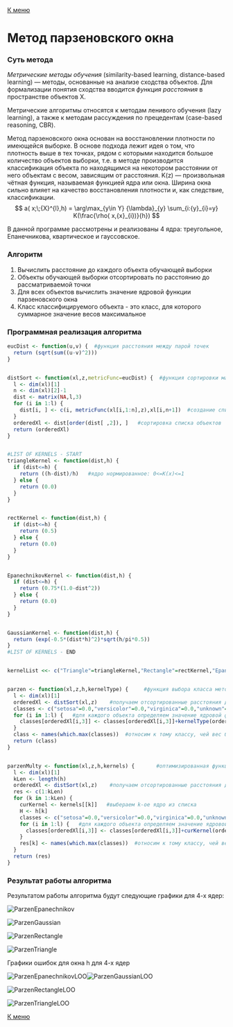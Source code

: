 [К меню](https://github.com/Inc1ementia/ML1)

# Метод парзеновского окна

### Суть метода

*Метрические методы обучения* (similarity-based learning, distance-based learning) — методы, основанные на анализе сходства объектов. Для формализации понятия сходства вводится *функция расстояния* в пространстве объектов X.

Метрические алгоритмы относятся к методам ленивого обучения (lazy learning), а также к методам рассуждения по прецедентам (case-based reasoning, CBR).

Метод парзеновского окна основан на восстановлении плотности по имеющейся выборке. В основе подхода лежит идея о том, что плотность выше в тех точках, рядом с которыми находится большое количество объектов выборки, т.е. в методе производится классификация объекта по находящимся на некотором расстоянии от него объектам с весом, зависящим от расстояния. K(z) — произвольная чётная функция, называемая функцией ядра или окна. Ширина окна сильно влияет на качество восстановления плотности и, как следствие, классификации.
$$
a( x;\;{X}^{l},h) = \arg\max_{y\in Y} {\lambda}_{y} \sum_{i:{y}_{i}=y} K(\frac{\rho( x,{x}_{i})}{h})
$$

В данной программе рассмотрены и реализованы 4 ядра: треугольное, Епанечникова, квартическое и гауссовское.

### Алгоритм

1. Вычислить расстояние до каждого объекта обучающей выборки
2. Объекты обучающей выборки отсортировать по расстоянию до рассматриваемой точки
3. Для всех объектов вычислить значение ядровой функции парзеновского окна
4. Класс классифицируемого объекта - это класс, для которого суммарное значение весов максимальное

### Программная реализация алгоритма

```R
eucDist <- function(u,v) {  #функция расстояния между парой точек
  return (sqrt(sum((u-v)^2)))
}


distSort <- function(xl,z,metricFunc=eucDist) {  #функция сортировки массива по расстоянию до z
  l <- dim(xl)[1]
  n <- dim(xl)[2]-1
  dist <- matrix(NA,l,3)
  for (i in 1:l) {
    dist[i, ] <- c(i, metricFunc(xl[i,1:n],z),xl[i,n+1])  #создание списка пар (номер объекта, расстояние до z)
  }
  orderedXl <- dist[order(dist[ ,2]), ]   #сортировка списка объектов
  return (orderedXl)
}


#LIST OF KERNELS - START
triangleKernel <- function(dist,h) {
  if (dist<=h) {
    return ((h-dist)/h)   #ядро нормированное: 0<=K(x)<=1
  } else {
    return (0.0)
  }
}


rectKernel <- function(dist,h) {
  if (dist<=h) {
    return (0.5)
  } else {
    return (0.0)
  }
}


EpanechnikovKernel <- function(dist,h) {
  if (dist<=h) {
    return (0.75*(1.0-dist^2))
  } else {
    return (0.0)
  }
}


GaussianKernel <- function(dist,h) {
  return (exp(-0.5*(dist*h)^2)*sqrt(h/pi*0.5))
}
#LIST OF KERNELS - END


kernelList <<- c("Triangle"=triangleKernel,"Rectangle"=rectKernel,"Epanechnikov"=EpanechnikovKernel,"Gaussian"=GaussianKernel)


parzen <- function(xl,z,h,kernelType) {		#функция выбора класса методом парзеновского окна
  l <- dim(xl)[1]
  orderedXl <- distSort(xl,z)    #получаем отсортированные расстояния до объектов
  classes <- c("setosa"=0.0,"versicolor"=0.0,"virginica"=0.0,"unknown"=1e-7)   #три класса и неопределённость
  for (i in 1:l) {   #для каждого объекта определяем значение ядровой функции и прибавляем к весу класса
    classes[orderedXl[i,3]] <- classes[orderedXl[i,3]]+kernelType(orderedXl[i,2],h)
  }
  class <- names(which.max(classes))  #относим к тому классу, чей вес больше
  return (class)
}


parzenMulty <- function(xl,z,h,kernels) {		#оптимизированная функция, считает точку сразу по всем ядрам
  l <- dim(xl)[1]
  kLen <- length(h)
  orderedXl <- distSort(xl,z)    #получаем отсортированные расстояния до объектов
  res <- c(1:kLen)
  for (k in 1:kLen) {
    curKernel <- kernels[[k]]   #выбераем k-ое ядро из списка
    H <- h[k]
    classes <- c("setosa"=0.0,"versicolor"=0.0,"virginica"=0.0,"unknown"=1e-7)   #три класса и неопределённость
    for (i in 1:l) {   #для каждого объекта определяем значение ядровой функции и прибавляем к весу класса
      classes[orderedXl[i,3]] <- classes[orderedXl[i,3]]+curKernel(orderedXl[i,2],H)
    }
    res[k] <- names(which.max(classes))  #относим к тому классу, чей вес больше
  }
  return (res)
}
```

### Результат работы алгоритма

Результатом работы алгоритма будут следующие графики для 4-х ядер:

![ParzenEpanechnikov](ParzenEpanechnikov.png)

![ParzenGaussian](ParzenGaussian.png)

![ParzenRectangle](ParzenRectangle.png)

![ParzenTriangle](ParzenTriangle.png)

Графики ошибок для окна h для 4-х ядер

![ParzenEpanechnikovLOO](ParzenEpanechnikovLOO.png)![ParzenGaussianLOO](ParzenGaussianLOO.png)

![ParzenRectangleLOO](ParzenRectangleLOO.png)

![ParzenTriangleLOO](ParzenTriangleLOO.png)

[К меню](https://github.com/Inc1ementia/ML1)
